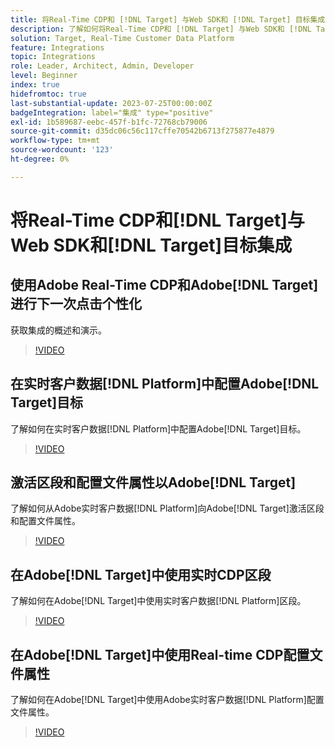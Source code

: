 ```yaml
---
title: 将Real-Time CDP和 [!DNL Target] 与Web SDK和 [!DNL Target] 目标集成
description: 了解如何将Real-Time CDP和 [!DNL Target] 与Web SDK和 [!DNL Target] 目标集成。
solution: Target, Real-Time Customer Data Platform
feature: Integrations
topic: Integrations
role: Leader, Architect, Admin, Developer
level: Beginner
index: true
hidefromtoc: true
last-substantial-update: 2023-07-25T00:00:00Z
badgeIntegration: label="集成" type="positive"
exl-id: 1b589687-eebc-457f-b1fc-72768cb79006
source-git-commit: d35dc06c56c117cffe70542b6713f275877e4879
workflow-type: tm+mt
source-wordcount: '123'
ht-degree: 0%

---
```


# 将Real-Time CDP和[!DNL Target]与Web SDK和[!DNL Target]目标集成

## 使用Adobe Real-Time CDP和Adobe[!DNL Target]进行下一次点击个性化

获取集成的概述和演示。

>[!VIDEO](https://video.tv.adobe.com/v/340091?quality=12&learn=on)


## 在实时客户数据[!DNL Platform]中配置Adobe[!DNL Target]目标

了解如何在实时客户数据[!DNL Platform]中配置Adobe[!DNL Target]目标。

>[!VIDEO](https://video.tv.adobe.com/v/3418799/?learn=on)

## 激活区段和配置文件属性以Adobe[!DNL Target]

了解如何从Adobe实时客户数据[!DNL Platform]向Adobe[!DNL Target]激活区段和配置文件属性。

>[!VIDEO](https://video.tv.adobe.com/v/3419036/?learn=on)

## 在Adobe[!DNL Target]中使用实时CDP区段

了解如何在Adobe[!DNL Target]中使用实时客户数据[!DNL Platform]区段。

>[!VIDEO](https://video.tv.adobe.com/v/3419149/?learn=on)

## 在Adobe[!DNL Target]中使用Real-time CDP配置文件属性

了解如何在Adobe[!DNL Target]中使用Adobe实时客户数据[!DNL Platform]配置文件属性。

>[!VIDEO](https://video.tv.adobe.com/v/3419318/?learn=on)
